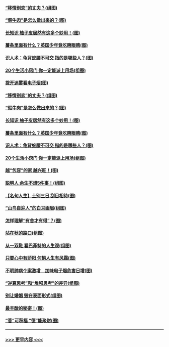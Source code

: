 #### [“移情别恋”的丈夫？(组图)](../pages/p8/907644.md?t=09180411) 
#### [“假牛肉”是怎么做出来的？(图)](../pages/p8/907668.md?t=09180411) 
#### [长知识 柚子皮居然有这多个妙用！(图)](../pages/p8/907425.md?t=09180411) 
#### [薯条里面有什么？英国少年竟吃瞎眼睛(图)](../pages/p8/907381.md?t=09180411) 
#### [识人术：龟背蛇腰不可交 指的是哪些人？(图)](../pages/p8/907503.md?t=09180411) 
#### [20个生活小窍门 你一定能派上用场(组图)](../pages/p8/907510.md?t=09180411) 
#### [拨开迷雾看电子烟(图)](../pages/p8/907427.md?t=09180411) 
#### [“移情别恋”的丈夫？(组图)](../pages/p8/907644.md?t=09180411) 
#### [“假牛肉”是怎么做出来的？(图)](../pages/p8/907668.md?t=09180411) 
#### [长知识 柚子皮居然有这多个妙用！(图)](../pages/p8/907425.md?t=09180411) 
#### [薯条里面有什么？英国少年竟吃瞎眼睛(图)](../pages/p8/907381.md?t=09180411) 
#### [识人术：龟背蛇腰不可交 指的是哪些人？(图)](../pages/p8/907503.md?t=09180411) 
#### [20个生活小窍门 你一定能派上用场(组图)](../pages/p8/907510.md?t=09180411) 
#### [越“包容”的家 越兴旺！(图)](../pages/p8/907328.md?t=09180411) 
#### [聪明人 余生不想5件事！(组图)](../pages/p8/907364.md?t=09180411) 
#### [【名句人生】士别三日 刮目相待(图)](../pages/p8/906988.md?t=09180411) 
#### [“山鸟自迎人”的白耳画眉(组图)](../pages/p8/907332.md?t=09180411) 
#### [怎样理解“有舍才有得”？(图)](../pages/p8/906872.md?t=09180411) 
#### [站在秋的路口(组图)](../pages/p8/906914.md?t=09180411) 
#### [从一双鞋 看巴菲特的人生观(组图)](../pages/p8/907311.md?t=09180411) 
#### [只要心中有骄阳 何惧人生有风霜(图)](../pages/p8/907320.md?t=09180411) 
#### [不明肺病个案激增　加味电子烟危害日增(图)](../pages/p8/907307.md?t=09180411) 
#### [“逆算思考”和“堆积思考”的差异(组图)](../pages/p8/907229.md?t=09180411) 
#### [别让婚姻 毁在表面形式(组图)](../pages/p8/907118.md?t=09180411) 
#### [最辛酸的秘密！(图)](../pages/p8/906327.md?t=09180411) 
#### [“善”可积福 “德”能聚财(图)](../pages/p8/906906.md?t=09180411) 

----
#### [ >>> 更早内容 <<< ](../indexes/p8-earlier.md)
